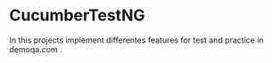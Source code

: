# CucumberTestNG
In this projects implement differentes features for test and practice in demoqa.com . 
